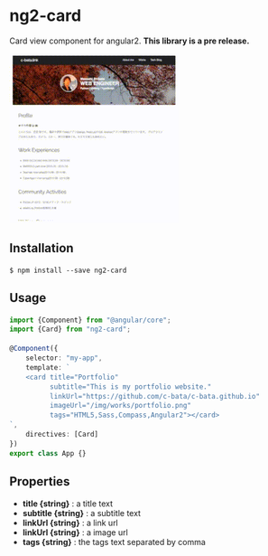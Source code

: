 # ng2-card
Card view component for angular2.
**This library is a pre release.**

![example](./example/ng2-card.gif)

## Installation

```
$ npm install --save ng2-card
```

## Usage

```typescript
import {Component} from "@angular/core";
import {Card} from "ng2-card";

@Component({
    selector: "my-app",
    template: `
    <card title="Portfolio"
          subtitle="This is my portfolio website."
          linkUrl="https://github.com/c-bata/c-bata.github.io"
          imageUrl="/img/works/portfolio.png"
          tags="HTML5,Sass,Compass,Angular2"></card>
`,
    directives: [Card]
})
export class App {}
```

## Properties

- **title {string}** : a title text
- **subtitle {string}** : a subtitle text
- **linkUrl {string}** : a link url
- **linkUrl {string}** : a image url
- **tags {string}** : the tags text separated by comma
